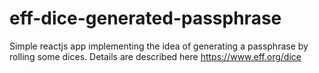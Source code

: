 # eff-dice-generated-passphrase
Simple reactjs app implementing the idea of generating a passphrase by rolling some dices. Details are described here https://www.eff.org/dice
